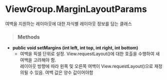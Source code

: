 # ViewGroup.MarginLayoutParams
여백을 지원하는 레이아웃에 대한 자식별 레이아웃 정보를 담는 클래스

> ### Methods
* **public void setMargins (int left, int top, int right, int bottom)**
    - 여백을 픽셀 단위로 설정. View.requestLayout()에 대한 호출을 수행하여 새 여백을 고려해야 함.  
    레이아웃 방향에 따라 왼쪽 및 오른쪽 여백이 View.requestLayout()으로 재정의될 수 있음. 여백 값은 양수 값이어야함